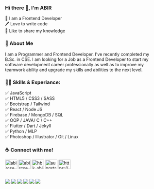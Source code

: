 ### Hi there 👋, I'm ABIR
👑 I am a Frontend Developer <br>
🖊️ Love to write code <br>
🎤 Like to share my knowledge <br>

### 🚀 About Me
<p align="left">
I am a Programmer and Frontend Developer. I've recently completed my B.Sc. in CSE. I am looking for a Job as a Frontend Developer to start my software development career professionally as well as to improve my teamwork ability and upgrade my skills and abilities to the next level.
</p>

<h3 align="left">👨‍💻 Skills & Experiance:</h3>
<p align="left">
✅ JavaScript <br>
✅ HTML5 / CSS3 / SASS <br>
✅ Bootstrap / Tailwind <br>
✅ React / Node JS <br>
✅ Firebase / MongoDB / SQL <br>
✅ OOP / JAVA/ C / C++ <br>
✅ Flutter / Dart / Jekyll <br>
✅ Python / MLP <br>
✅ Photoshop / Illustrator / Git / Linux <br>
</p>

<h3 align="left">☕ Connect with me!</h3>
<p align="left">
<a href="https://linkedin.com/in/abircse004" target="_blank"><img align="center" src="https://raw.githubusercontent.com/rahuldkjain/github-profile-readme-generator/master/src/images/icons/Social/linked-in-alt.svg" alt="abircse004" height="30" width="40" /></a>
<a href="https://fb.com/abircse.nwu" target="_blank"><img align="center" src="https://raw.githubusercontent.com/rahuldkjain/github-profile-readme-generator/master/src/images/icons/Social/facebook.svg" alt="abircse.nwu" height="30" width="40" /></a>
<a href="https://instagram.com/hbk_abir315" target="_blank"><img align="center" src="https://raw.githubusercontent.com/rahuldkjain/github-profile-readme-generator/master/src/images/icons/Social/instagram.svg" alt="hbk_abir315" height="30" width="40" /></a>
<a href="https://www.leetcode.com/aungstrome315" target="_blank"><img align="center" src="https://raw.githubusercontent.com/rahuldkjain/github-profile-readme-generator/master/src/images/icons/Social/leet-code.svg" alt="aungstrome315" height="30" width="40" /></a>
<a href="https://hbkabir004.github.io/about/" target="_blank"><img align="center" src="https://raw.githubusercontent.com/rahuldkjain/github-profile-readme-generator/master/src/images/icons/Social/rss.svg" alt="https://hbkabir004.github.io" height="30" width="40" /></a>
</p>

<br>


<a href="https://github.com/hbkabir004/Weather-Forecast-Website">
  <img align="center" src="https://github-readme-stats.vercel.app/api/pin/?username=hbkabir004&repo=weather-forecast-website&theme=radical" />
</a>
<a href="https://github.com/hbkabir004/Feature-Optimization-using-Genetic-Algorithm">
  <img align="center" src="https://github-readme-stats.vercel.app/api/pin/?username=hbkabir004&repo=feature-optimization-using-genetic-algorithm&theme=radical" />
</a>
<a href="https://github.com/hbkabir004/SpeechToCode">
  <img align="center" src="https://github-readme-stats.vercel.app/api/pin/?username=hbkabir004&repo=speechtocode&theme=radical" />
</a>
<a href="https://github.com/hbkabir004/AmbuBD">
  <img align="center" src="https://github-readme-stats.vercel.app/api/pin/?username=hbkabir004&repo=ambubd&theme=radical" />
</a>
<a href="https://github.com/hbkabir004/hbkabir004.github.io">
  <img align="center" src="https://github-readme-stats.vercel.app/api/pin/?username=hbkabir004&repo=hbkabir004.github.io&theme=radical" />
</a>
<a href="https://github.com/hbkabir004/Smart-Slider">
  <img align="center" src="https://github-readme-stats.vercel.app/api/pin/?username=hbkabir004&repo=smart-slider&theme=radical" />
</a>


